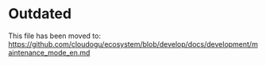 # Outdated

This file has been moved to: https://github.com/cloudogu/ecosystem/blob/develop/docs/development/maintenance_mode_en.md
